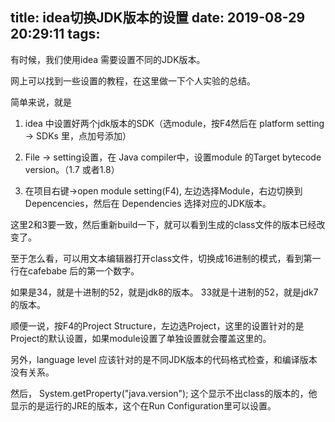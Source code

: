 title: idea切换JDK版本的设置
date: 2019-08-29 20:29:11
tags:
---

有时候，我们使用idea 需要设置不同的JDK版本。

网上可以找到一些设置的教程，在这里做一下个人实验的总结。

简单来说，就是 

1. idea 中设置好两个jdk版本的SDK（选module，按F4然后在 platform setting -> SDKs 里，点加号添加）

2. File -> setting设置，在 Java compiler中，设置module 的Target bytecode version。（1.7 或者1.8）

3. 在项目右键->open module setting(F4), 左边选择Module，右边切换到 Depencencies，然后在 Dependencies 选择对应的JDK版本。

这里2和3要一致，然后重新build一下，就可以看到生成的class文件的版本已经改变了。

至于怎么看，可以用文本编辑器打开class文件，切换成16进制的模式，看到第一行在cafebabe 后的第一个数字。

如果是34，就是十进制的52，就是jdk8的版本。 33就是十进制的52，就是jdk7的版本。

顺便一说，按F4的Project Structure，左边选Project，这里的设置针对的是Project的默认设置，如果module设置了单独设置就会覆盖这里的。

另外，language level 应该针对的是不同JDK版本的代码格式检查，和编译版本没有关系。

然后， System.getProperty("java.version"); 这个显示不出class的版本的，他显示的是运行的JRE的版本，这个在Run Configuration里可以设置。